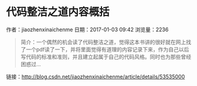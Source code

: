 # 代码整洁之道内容概括
作者：jiaozhenxinaichenme
日期：2017-01-03 09:42
浏览量：2236
> 简介：一个偶然的机会读了代码整洁之道，觉得这本书讲的很好就在网上找了一个pdf读了一下，并将里面觉得有道理的内容记录下来，作为自己以后写代码的标准和准则，并且建立起属于自己的代码风格。同时也为那些曾经困惑过...

 链接：http://blog.csdn.net/jiaozhenxinaichenme/article/details/53535000
